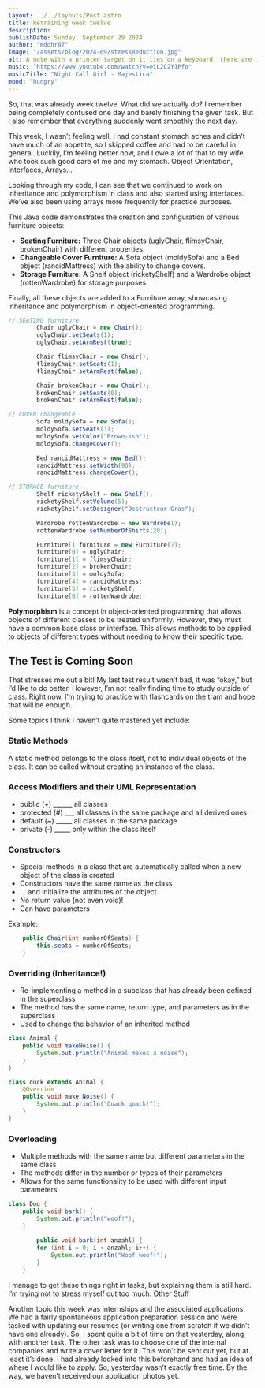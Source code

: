 ```yaml
---
layout: ../../layouts/Post.astro
title: Retraining week twelve
description: 
publishDate: Sunday, September 29 2024
author: "mdohr07"
image: "/assets/blog/2024-09/stressReduction.jpg"
alt: A note with a printed target on it lies on a keyboard, there are instructions to bang your head for stress reduction
music: "https://www.youtube.com/watch?v=eiL2C2Y1Pfo"
musicTitle: "Night Call Girl - Majestica"
mood: "hungry"
---
```

So, that was already week twelve. What did we actually do? I remember being completely confused one day and barely finishing the given task. But I also remember that everything suddenly went smoothly the next day.

This week, I wasn’t feeling well. I had constant stomach aches and didn’t have much of an appetite, so I skipped coffee and had to be careful in general. Luckily, I’m feeling better now, and I owe a lot of that to my wife, who took such good care of me and my stomach.
Object Orientation, Interfaces, Arrays…

Looking through my code, I can see that we continued to work on inheritance and polymorphism in class and also started using interfaces. We’ve also been using arrays more frequently for practice purposes.

This Java code demonstrates the creation and configuration of various furniture objects:

- **Seating Furniture:** Three Chair objects (uglyChair, flimsyChair, brokenChair) with different properties.
- **Changeable Cover Furniture:** A Sofa object (moldySofa) and a Bed object (rancidMattress) with the ability to change covers.
- **Storage Furniture:** A Shelf object (ricketyShelf) and a Wardrobe object (rottenWardrobe) for storage purposes.

Finally, all these objects are added to a Furniture array, showcasing inheritance and polymorphism in object-oriented programming.
```java
// SEATING furniture
        Chair uglyChair = new Chair();
        uglyChair.setSeats(1);
        uglyChair.setArmRest(true);

        Chair flimsyChair = new Chair();
        flimsyChair.setSeats(1);
        flimsyChair.setArmRest(false);

        Chair brokenChair = new Chair();
        brokenChair.setSeats(0);
        brokenChair.setArmRest(false);

// COVER changeable
        Sofa moldySofa = new Sofa();
        moldySofa.setSeats(3);
        moldySofa.setColor("Brown-ish");
        moldySofa.changeCover();

        Bed rancidMattress = new Bed();
        rancidMattress.setWidth(90);
        rancidMattress.changeCover();

// STORAGE furniture
        Shelf ricketyShelf = new Shelf();
        ricketyShelf.setVolume(5);
        ricketyShelf.setDesigner("Destructeur Gras");

        Wardrobe rottenWardrobe = new Wardrobe();
        rottenWardrobe.setNumberOfShirts(20);

        Furniture[] furniture = new Furniture[7];
        furniture[0] = uglyChair;
        furniture[1] = flimsyChair;
        furniture[2] = brokenChair;
        furniture[3] = moldySofa;
        furniture[4] = rancidMattress;
        furniture[5] = ricketyShelf;
        furniture[6] = rottenWardrobe;
```
**Polymorphism** is a concept in object-oriented programming that allows objects of different classes to be treated uniformly. However, they must have a common base class or interface. This allows methods to be applied to objects of different types without needing to know their specific type.

## The Test is Coming Soon

That stresses me out a bit! My last test result wasn’t bad, it was “okay,” but I’d like to do better. However, I’m not really finding time to study outside of class. Right now, I’m trying to practice with flashcards on the tram and hope that will be enough.

Some topics I think I haven’t quite mastered yet include:

### Static Methods
A static method belongs to the class itself, not to individual objects of the class. It can be called without creating an instance of the class.

### Access Modifiers and their UML Representation

- public (+) ______ all classes
- protected (#) ___ all classes in the same package and all derived ones
- default (~) _____ all classes in the same package
- private (-) _____ only within the class itself

### Constructors

- Special methods in a class that are automatically called when a new object of the class is created
- Constructors have the same name as the class
- … and initialize the attributes of the object
- No return value (not even void)!
- Can have parameters

Example:
```java
    public Chair(int numberOfSeats) {
        this.seats = numberOfSeats;
    }
```

### Overriding (Inheritance!)

- Re-implementing a method in a subclass that has already been defined in the superclass
- The method has the same name, return type, and parameters as in the superclass
- Used to change the behavior of an inherited method

```java
class Animal {
    public void makeNoise() {
        System.out.println("Animal makes a noise");
    }
}
```
```java
class duck extends Animal {
    @Override
    public void make Noise() {
        System.out.println("Quack quack!");
    }
}
```

### Overloading

- Multiple methods with the same name but different parameters in the same class
- The methods differ in the number or types of their parameters
- Allows for the same functionality to be used with different input parameters

```java
class Dog {
    public void bark() {
        System.out.println("woof!");
    }
    
        public void bark(int anzahl) {
        for (int i = 0; i < anzahl; i++) {
            System.out.println("Woof woof!");
        }
    }
```

I manage to get these things right in tasks, but explaining them is still hard. I’m trying not to stress myself out too much.
Other Stuff

Another topic this week was internships and the associated applications. We had a fairly spontaneous application preparation session and were tasked with updating our resumes (or writing one from scratch if we didn’t have one already). So, I spent quite a bit of time on that yesterday, along with another task. The other task was to choose one of the internal companies and write a cover letter for it. This won’t be sent out yet, but at least it’s done. I had already looked into this beforehand and had an idea of where I would like to apply. So, yesterday wasn’t exactly free time.
By the way, we haven’t received our application photos yet.